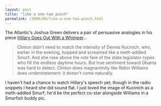 ```yaml
---
layout: post
title: "like a one-two punch"
permalink: /2008/08/like-a-one-two-punch.html
---
```


The Atlantic's Joshua Green delivers a pair of persuasive analogies in his piece [Hillary Goes Out With a Whimper](http://www.theatlantic.com/doc/200808u/hillarys-convention-speech)...

> Clinton didn't need to match the intensity of Dennis Kucinich, who, earlier in the evening, hopped and screamed like a meth-addled Smurf. And she rose above the rote fare of the state legislator-types who fill the endless daytime hours. But true sentiment toward Obama was hard to detect. Clinton does magnanimity like Robin Williams does understatement: it doesn't come naturally.

I haven't had a chance to watch Hillary's speech yet; though in the radio snippets I heard she did sound flat. I just loved the image of Kucinich as a meth-addled Smurf; he'd be the perfect co-star alongside Williams in a Smurfish buddy pic.